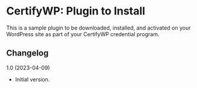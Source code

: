 # CertifyWP: Plugin to Install

This is a sample plugin to be downloaded, installed, and activated on your WordPress site as part of your CertifyWP credential program. 

## Changelog

1.0 (2023-04-09)
* Initial version.